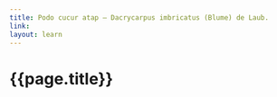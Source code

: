 ```yaml
---
title: Podo cucur atap – Dacrycarpus imbricatus (Blume) de Laub.
link:
layout: learn
---
```

# {{page.title}}
